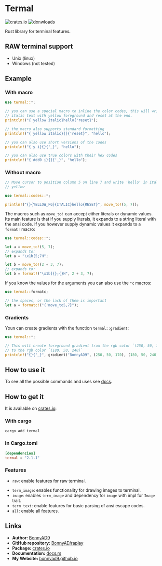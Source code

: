 # Termal
[![crates.io][version-badge]][crate]
[![donwloads][downloads-badge]][releases]

Rust library for terminal features.

## RAW terminal support
- Unix (linux)
- Windows (not tested)

## Example
### With macro
```rust
use termal::*;

// you can use a special macro to inline the color codes, this will write
// italic text with yellow foreground and reset at the end.
printcln!("{'yellow italic}hello{'reset}");

// the macro also supports standard formatting
printcln!("{'yellow italic}{}{'reset}", "hello");

// you can also use short versions of the codes
printcln!("{'y i}{}{'_}", "hello");

// you can also use true colors with their hex codes
printcln!("{'#dd0 i}{}{'_}", "hello");
```

### Without macro
```rust
// Move cursor to position column 5 on line 7 and write 'hello' in italic
// yellow

use termal::codes::*;

println!("{}{YELLOW_FG}{ITALIC}hello{RESET}", move_to!(5, 7));
```

The macros such as `move_to!` can accept either literals or dynamic values.
Its main feature is that if you supply literals, it expands to a string
literal with the ansi code.
If you however supply dynamic values it expands to a `format!` macro:
```rust
use termal::codes::*;

let a = move_to!(5, 7);
// expands to:
let a = "\x1b[5;7H";

let b = move_to!(2 + 3, 7);
// expands to:
let b = format!("\x1b[{};{}H", 2 + 3, 7);
```

If you know the values for the arguments you can also use the `*c` macros:
```rust
use termal::formatc;

// the spaces, or the lack of them is important
let a = formatc!("{'move_to5,7}");
```

### Gradients
Youn can create gradients with the function `termal::gradient`:
```rust
use termal::*;

// This will create foreground gradient from the rgb color `(250, 50, 170)`
// to the rgb color `(180, 50, 240)`
printcln!("{}{'_}", gradient("BonnyAD9", (250, 50, 170), (180, 50, 240)));
```

## How to use it
To see all the possible commands and uses see [docs][docs].

## How to get it
It is available on [crates.io][crate]:

### With cargo
```shell
cargo add termal
```

### In Cargo.toml
```toml
[dependencies]
termal = "2.1.1"
```

### Features
+ `raw`: enable features for raw terminal.
- `term_image`: enables functionality for drawing images to terminal.
- `image`: enables `term_image` and dependency for `image` with impl for
  `Image` trait.
- `term_text`: enable features for basic parsing of ansi escape codes.
- `all`: enable all features.

## Links
- **Author:** [BonnyAD9][author]
- **GitHub repository:** [BonnyAD/raplay][repo]
- **Package:** [crates.io][crate]
- **Documentation:** [docs.rs][docs]
- **My Website:** [bonnyad9.github.io][my-web]

[version-badge]: https://img.shields.io/crates/v/termal
[downloads-badge]: https://img.shields.io/crates/d/termal
[crate]: https://crates.io/crates/termal
[author]: https://github.com/BonnyAD9
[repo]: https://github.com/BonnyAD9/termal
[docs]: https://docs.rs/termal/latest/termal/
[my-web]: https://bonnyad9.github.io/
[releases]: https://github.com/BonnyAD9/termal/releases
